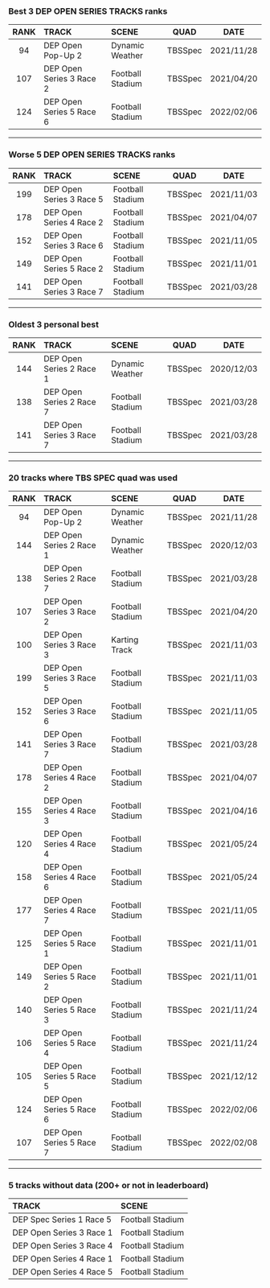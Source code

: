 ### Best 3 DEP OPEN SERIES TRACKS ranks
|RANK|TRACK|SCENE|QUAD|DATE|
|:---:|:---|:---|:---:|:---:|
|94|DEP Open Pop-Up 2|Dynamic Weather|TBSSpec|2021/11/28|
|107|DEP Open Series 3 Race 2|Football Stadium|TBSSpec|2021/04/20|
|124|DEP Open Series 5 Race 6|Football Stadium|TBSSpec|2022/02/06|
---
### Worse 5 DEP OPEN SERIES TRACKS ranks
|RANK|TRACK|SCENE|QUAD|DATE|
|:---:|:---|:---|:---:|:---:|
|199|DEP Open Series 3 Race 5|Football Stadium|TBSSpec|2021/11/03|
|178|DEP Open Series 4 Race 2|Football Stadium|TBSSpec|2021/04/07|
|152|DEP Open Series 3 Race 6|Football Stadium|TBSSpec|2021/11/05|
|149|DEP Open Series 5 Race 2|Football Stadium|TBSSpec|2021/11/01|
|141|DEP Open Series 3 Race 7|Football Stadium|TBSSpec|2021/03/28|
---
### Oldest 3 personal best
|RANK|TRACK|SCENE|QUAD|DATE|
|:---:|:---|:---|:---:|:---:|
|144|DEP Open Series 2 Race 1|Dynamic Weather|TBSSpec|2020/12/03|
|138|DEP Open Series 2 Race 7|Football Stadium|TBSSpec|2021/03/28|
|141|DEP Open Series 3 Race 7|Football Stadium|TBSSpec|2021/03/28|
---
### 20 tracks where TBS SPEC quad was used
|RANK|TRACK|SCENE|QUAD|DATE|
|:---:|:---|:---|:---:|:---:|
|94|DEP Open Pop-Up 2|Dynamic Weather|TBSSpec|2021/11/28|
|144|DEP Open Series 2 Race 1|Dynamic Weather|TBSSpec|2020/12/03|
|138|DEP Open Series 2 Race 7|Football Stadium|TBSSpec|2021/03/28|
|107|DEP Open Series 3 Race 2|Football Stadium|TBSSpec|2021/04/20|
|100|DEP Open Series 3 Race 3|Karting Track|TBSSpec|2021/11/03|
|199|DEP Open Series 3 Race 5|Football Stadium|TBSSpec|2021/11/03|
|152|DEP Open Series 3 Race 6|Football Stadium|TBSSpec|2021/11/05|
|141|DEP Open Series 3 Race 7|Football Stadium|TBSSpec|2021/03/28|
|178|DEP Open Series 4 Race 2|Football Stadium|TBSSpec|2021/04/07|
|155|DEP Open Series 4 Race 3|Football Stadium|TBSSpec|2021/04/16|
|120|DEP Open Series 4 Race 4|Football Stadium|TBSSpec|2021/05/24|
|158|DEP Open Series 4 Race 6|Football Stadium|TBSSpec|2021/05/24|
|177|DEP Open Series 4 Race 7|Football Stadium|TBSSpec|2021/11/05|
|125|DEP Open Series 5 Race 1|Football Stadium|TBSSpec|2021/11/01|
|149|DEP Open Series 5 Race 2|Football Stadium|TBSSpec|2021/11/01|
|140|DEP Open Series 5 Race 3|Football Stadium|TBSSpec|2021/11/24|
|106|DEP Open Series 5 Race 4|Football Stadium|TBSSpec|2021/11/24|
|105|DEP Open Series 5 Race 5|Football Stadium|TBSSpec|2021/12/12|
|124|DEP Open Series 5 Race 6|Football Stadium|TBSSpec|2022/02/06|
|107|DEP Open Series 5 Race 7|Football Stadium|TBSSpec|2022/02/08|
---
### 5 tracks without data (200+ or not in leaderboard)
|TRACK|SCENE|
|:---|:---|
|DEP Spec Series 1 Race 5|Football Stadium|
|DEP Open Series 3 Race 1|Football Stadium|
|DEP Open Series 3 Race 4|Football Stadium|
|DEP Open Series 4 Race 1|Football Stadium|
|DEP Open Series 4 Race 5|Football Stadium|
